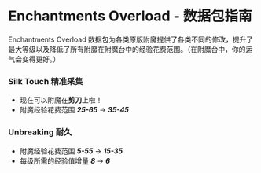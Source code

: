 
# Enchantments Overload - 数据包指南
Enchantments Overload 数据包为各类原版附魔提供了各类不同的修改，提升了最大等级以及降低了所有附魔在附魔台中的经验花费范围。（在附魔台中，你的运气会变得更好。）

### Silk Touch 精准采集
- 现在可以附魔在**剪刀**上啦！  
- 附魔经验花费范围 ***25-65*** → ***35-45***

### Unbreaking 耐久
- 附魔经验花费范围 ***5-55*** → ***15-35***
- 每级所需的经验值增量 ***8*** → ***6***
